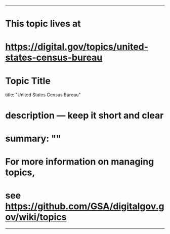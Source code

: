 
---
# This topic lives at
# https://digital.gov/topics/united-states-census-bureau

# Topic Title
title: "United States Census Bureau"

# description — keep it short and clear
# summary: ""


# For more information on managing topics,
# see https://github.com/GSA/digitalgov.gov/wiki/topics
---